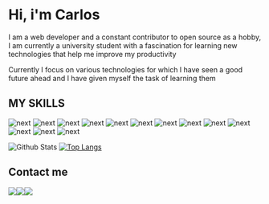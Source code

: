 # Hi, i'm Carlos

I am a web developer and a constant contributor to open source as a hobby, I am currently a university student with a fascination for learning new technologies that help me improve my productivity

Currently I focus on various technologies for which I have seen a good future ahead and I have given myself the task of learning them


## MY SKILLS

![next](https://img.shields.io/badge/Nextjs-000?style=for-the-badge&logo=next.js&logoColor=white)
![next](https://img.shields.io/badge/Lit-324FFF?style=for-the-badge&logo=lit&logoColor=white)
![next](https://img.shields.io/badge/Angular-DD0031?style=for-the-badge&logo=angular&logoColor=white)
![next](https://img.shields.io/badge/GraphQL-E10098?style=for-the-badge&logo=graphql&logoColor=white)
![next](https://img.shields.io/badge/Typescript-3178C6?style=for-the-badge&logo=typescript&logoColor=white)
![next](https://img.shields.io/badge/Sass-CC6699?style=for-the-badge&logo=sass&logoColor=white)
![next](https://img.shields.io/badge/Javascript-F7DF1E?style=for-the-badge&logo=javascript&logoColor=white)
![next](https://img.shields.io/badge/Supabase-3ECF8E?style=for-the-badge&logo=supabase&logoColor=white)
![next](https://img.shields.io/badge/Nodejs-339933?style=for-the-badge&logo=node.js&logoColor=white)
![next](https://img.shields.io/badge/Ionic-3880FF?style=for-the-badge&logo=ionic&logoColor=white)
![next](https://img.shields.io/badge/Firebase-FFCA28?style=for-the-badge&logo=firebase&logoColor=white)
![next](https://img.shields.io/badge/Nestjs-E0234E?style=for-the-badge&logo=nestjs&logoColor=white)
![next](https://img.shields.io/badge/Mongodb-47A248?style=for-the-badge&logo=mongodb&logoColor=white)

![Github Stats](https://github-readme-stats.vercel.app/api?username=carlos-burelo&theme=gotham&hide=issues&count_private=true&show_icons=true)
[![Top Langs](https://github-readme-stats.vercel.app/api/top-langs/?username=carlos-burelo&layout=compact&theme=gotham)](https://github.com/carlos-burelo)


## Contact me
<div style="display:flex">
  <a href="https://t.me/CarlosBurelo">
    <img src="https://img.shields.io/badge/Telegram-2CA5E0?style=for-the-badge&logo=telegram&logoColor=white" />
  </a>
  <a href="https://www.facebook.com/carlos.burelo.773">
    <img src="https://img.shields.io/badge/Facebook-1877F2?style=for-the-badge&logo=facebook&logoColor=white" />
  </a>
  <a href="https://twitter.com/CarlosBurelo9">
    <img src="https://img.shields.io/badge/Twitter-1DA1F2?style=for-the-badge&logo=twitter&logoColor=white" />
  </a>
</div>
